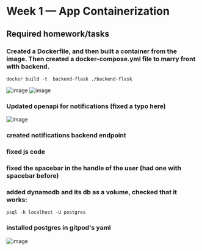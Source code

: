 # Week 1 — App Containerization

## Required homework/tasks

### Created a Dockerfile, and then built a container from the image. Then created a docker-compose.yml file to marry front with backend.
```docker build -t  backend-flask ./backend-flask```

![image](https://user-images.githubusercontent.com/87647221/221655602-ca5a9897-867b-4342-97b1-ced237460bcd.png)
![image](https://user-images.githubusercontent.com/87647221/221655960-8feecdeb-e101-47e4-8971-a9a37794df99.png)

### Updated openapi for notifications (fixed a typo here)

![image](https://user-images.githubusercontent.com/87647221/221656054-af2edb60-d779-4660-8fbe-0e44a8cae1a3.png)


### created notifications backend endpoint
### fixed js code
### fixed the spacebar in the handle of the user (had one with spacebar before)
### added dynamodb and its db as a volume, checked that it works:
```psql -h localhost -U postgres```

### installed postgres in gitpod's yaml
![image](https://user-images.githubusercontent.com/87647221/221656323-41dc1c29-6e64-42c3-93f7-b8e04357d265.png)


